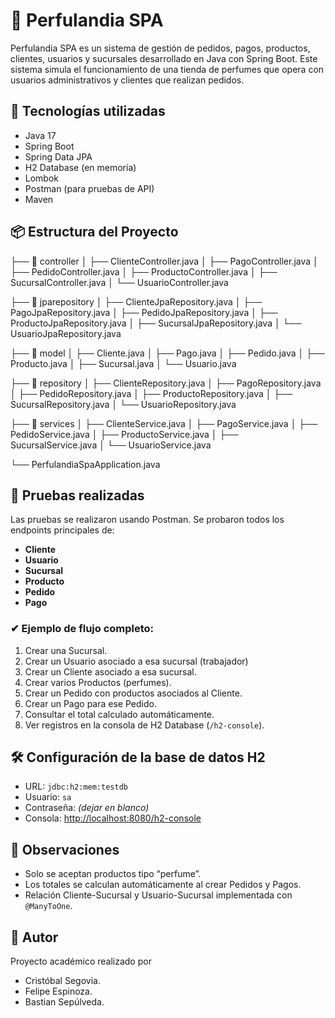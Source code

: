 # 🧴 Perfulandia SPA

Perfulandia SPA es un sistema de gestión de pedidos, pagos, productos, clientes, usuarios y sucursales desarrollado en Java con Spring Boot. Este sistema simula el funcionamiento de una tienda de perfumes que opera con usuarios administrativos y clientes que realizan pedidos.

## 🚀 Tecnologías utilizadas

- Java 17
- Spring Boot
- Spring Data JPA
- H2 Database (en memoria)
- Lombok
- Postman (para pruebas de API)
- Maven

## 📦 Estructura del Proyecto

├── 📁 controller
│   ├── ClienteController.java
│   ├── PagoController.java
│   ├── PedidoController.java
│   ├── ProductoController.java
│   ├── SucursalController.java
│   └── UsuarioController.java

├── 📁 jparepository
│   ├── ClienteJpaRepository.java
│   ├── PagoJpaRepository.java
│   ├── PedidoJpaRepository.java
│   ├── ProductoJpaRepository.java
│   ├── SucursalJpaRepository.java
│   └── UsuarioJpaRepository.java

├── 📁 model
│   ├── Cliente.java
│   ├── Pago.java
│   ├── Pedido.java
│   ├── Producto.java
│   ├── Sucursal.java
│   └── Usuario.java

├── 📁 repository
│   ├── ClienteRepository.java
│   ├── PagoRepository.java
│   ├── PedidoRepository.java
│   ├── ProductoRepository.java
│   ├── SucursalRepository.java
│   └── UsuarioRepository.java

├── 📁 services
│   ├── ClienteService.java
│   ├── PagoService.java
│   ├── PedidoService.java
│   ├── ProductoService.java
│   ├── SucursalService.java
│   └── UsuarioService.java

└── PerfulandiaSpaApplication.java

## 🧪 Pruebas realizadas

Las pruebas se realizaron usando Postman. Se probaron todos los endpoints principales de:

- **Cliente**
- **Usuario**
- **Sucursal**
- **Producto**
- **Pedido**
- **Pago**

### ✔ Ejemplo de flujo completo:

1. Crear una Sucursal.
2. Crear un Usuario asociado a esa sucursal (trabajador)
3. Crear un Cliente asociado a esa sucursal.
4. Crear varios Productos (perfumes).
5. Crear un Pedido con productos asociados al Cliente.
6. Crear un Pago para ese Pedido.
7. Consultar el total calculado automáticamente.
8. Ver registros en la consola de H2 Database (`/h2-console`).

## 🛠 Configuración de la base de datos H2

- URL: `jdbc:h2:mem:testdb`
- Usuario: `sa`
- Contraseña: *(dejar en blanco)*
- Consola: [http://localhost:8080/h2-console](http://localhost:8080/h2-console)

## 🧠 Observaciones

- Solo se aceptan productos tipo “perfume”.
- Los totales se calculan automáticamente al crear Pedidos y Pagos.
- Relación Cliente-Sucursal y Usuario-Sucursal implementada con `@ManyToOne`.

## 📌 Autor

Proyecto académico realizado por 
  
  - Cristóbal Segovia.
  - Felipe Espinoza.
  - Bastian Sepúlveda.

